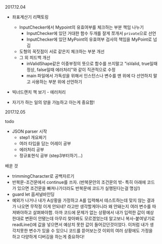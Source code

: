 2017.12.04

- 좌표계산기 리팩토링
  - InputChecker에서 Mypoint의 유효여부를 체크하는 부분 책임 나누기
    - InputChecker에 있던 거대한 함수 두개를 잘게 쪼개서 `private`으로 선언
    - InputChecker에 있던 MyPoint의 유효여부 검사의 책임을 MyPoint로 넘김
  - 도형의 꼭짓점이 서로 같은지 체크하는 부분 개선
  - 그 외 피드백 개선
    - inValidShape같은 이중부정의 뜻으로 함수를 쓰지말고 "isValid, true일때 정상, false일때 에러처리"와 같이 직관적으로 수정
    - main 파일에서 가독성을 위해서 인스턴스나 변수를 맨 위에 다 선언하지 말고 사용하는 부분 위에 선언하기

- 빅너드랜치 책 보기 - 에러처리
- 자기가 하는 일의 양을 가늠하고 아는게 중요함!


2017.12.05

todo
- JSON parser 시작
  - step1 개요짜기
  - 여러 타입을 담는 어레이 공부
  - 에러처리 공부
  - 정규표현식 공부 (step3부터하기...)

배운 것
- trimmingCharacter로 공백자르기
- 반복문-조건문에서 continue를 쓰자. (반복문안의 조건문의 밖- 특히 아래에 코드가 있으면 조건문을 빠져나가더라도 반복문에 코드가 실행된다는걸 명심!)
- guard let 옵셔널바인딩
- 예외가 나거나 내가 A상황을 가정하고 A를 입력해서 테스트하는데 맞지 않는 결과가 나오면 무작정 이게 안되네? 라고만 생각할게아니라 왜 안돼는지 여러 변수를 따져봐야하고 살펴봐야함. 아까 코드에 문제가 없는 상황에서 내가 입력한 값이 예상한대로 변환이 안됐는데 아무리 찾아봐도 모르겠었는데 알고보니 복사-붙여넣기로 readLine()에 값을 넣으면서 예상치 못한 값이 들어갔던것이었다. 이처럼 내가 생각치못한 변수가 있을 수 있으니 코드를 뜯어보는것 이외의 여러 상황에도 가정을 하고 다양하게 디버깅을 하는게 중요하다!
